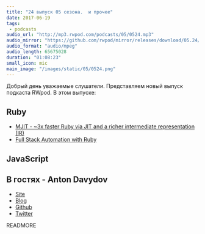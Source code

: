 ```yaml
---
title: "24 выпуск 05 сезона.  и прочее"
date: 2017-06-19
tags:
 - podcasts
audio_url: "http://mp3.rwpod.com/podcasts/05/0524.mp3"
audio_mirror: "https://github.com/rwpod/mirror/releases/download/05.24/0524.mp3"
audio_format: "audio/mpeg"
audio_length: 65675028
duration: "01:08:23"
small_icon: mic
main_image: "/images/static/05/0524.png"
---
```


Добрый день уважаемые слушатели. Представляем новый выпуск подкаста RWpod. В этом выпуске:

## Ruby

 - [MJIT - ~3x faster Ruby via JIT and a richer intermediate representation (IR)](https://github.com/vnmakarov/ruby/tree/rtl_mjit_branch#readme)
 - [Full Stack Automation with Ruby](http://fullstackautomationwithruby.com/)

## JavaScript



## В гостях - Anton Davydov

 - [Site](http://davydovanton.com/)
 - [Blog](http://blog.davydovanton.com/)
 - [Github](https://github.com/davydovanton)
 - [Twitter](https://twitter.com/anton_davydov)

READMORE
